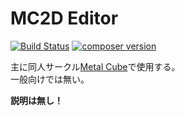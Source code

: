 # MC2D Editor

[![Build Status](https://img.shields.io/travis/mc2d-stage-editor/master.svg?style=flat)](https://github.com/kaoken/mc2d-stage-editor)
[![composer version](https://img.shields.io/badge/version-0.0.0-blue.svg)](https://github.com/kaoken/mc2d-stage-editor)


主に同人サークル[Metal Cube](http://metal-cube.cg0.xyz)で使用する。  
一般向けでは無い。

 **説明は無し！**


